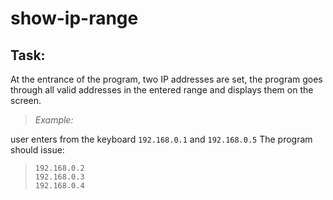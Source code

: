 # show-ip-range
## Task:

At the entrance of the program, two IP addresses are set, the program goes through all valid addresses in the entered range and displays them on the screen.

> *Example:* 

user enters from the keyboard `192.168.0.1` and `192.168.0.5` The program should issue:
> 
>     192.168.0.2
>     192.168.0.3
>     192.168.0.4
